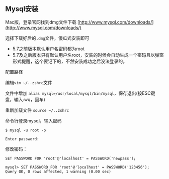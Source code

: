 
## Mysql安装

Mac版，登录官网找到dmg文件下载 [http://www.mysql.com/downloads/](http://www.mysql.com/downloads/)

选择下载好后的```.dmg```文件，傻瓜式安装即可

* 5.7之前版本默认用户名密码都为root
* 5.7及之后版本只有默认用户名root，安装的时候会自动生成一个密码且以弹窗形式提醒，这个要记下的，不然安装成功之后没法登录的。

配置路径

编辑``` vim ~/..zshrc ```文件

文件中增加 ``` alias mysql=/usr/local/mysql/bin/mysql ```，保存退出(按ESC键盘，输入:wq，回车)

重新加载文件 ``` source ~/..zshrc ```

命令行登录mysql，输入密码

```
$ mysql -u root -p

Enter password: 
```

修改密码：

``` SET PASSWORD FOR 'root'@'localhost' = PASSWORD('newpass'); ```

```shell
mysql> SET PASSWORD FOR 'root'@'localhost' = PASSWORD('123456');
Query OK, 0 rows affected, 1 warning (0.00 sec)
```




